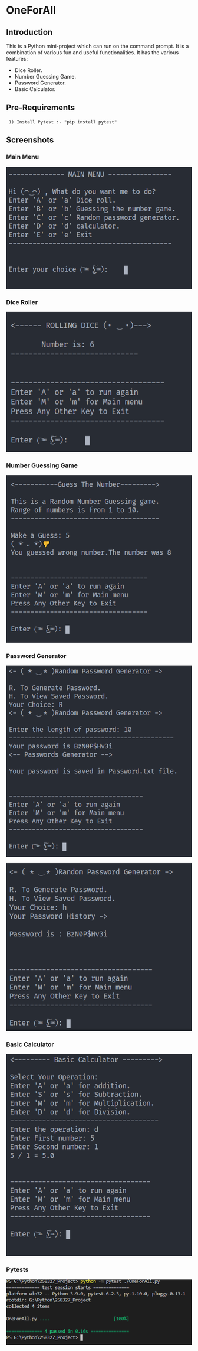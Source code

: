 # OneForAll

## Introduction

This is a Python mini-project which can run on the command prompt.
It is a combination of various fun and useful functionalities.
It has the various features:

- Dice Roller.
- Number Guessing Game.
- Password Generator.
- Basic Calculator.

## Pre-Requirements

     1) Install Pytest :- "pip install pytest"

## Screenshots

### Main Menu

![](https://github.com/ArnoldKevinDesouza/258327_Project/blob/master/Media/main%20menu.png?raw=true)

### Dice Roller

![](https://github.com/ArnoldKevinDesouza/258327_Project/blob/master/Media/Dice%20Roll.png?raw=true)

### Number Guessing Game

![](https://github.com/ArnoldKevinDesouza/258327_Project/blob/master/Media/Guess%20the%20number.png?raw=true)

### Password Generator

![](https://github.com/ArnoldKevinDesouza/258327_Project/blob/master/Media/password%20gen.png?raw=true)

![](https://github.com/ArnoldKevinDesouza/258327_Project/blob/master/Media/password%20hist.png?raw=true)

### Basic Calculator

![](https://github.com/ArnoldKevinDesouza/258327_Project/blob/master/Media/cal.png?raw=true)

### Pytests

![](https://github.com/ArnoldKevinDesouza/258327_Project/blob/master/Media/pytest.png?raw=true)